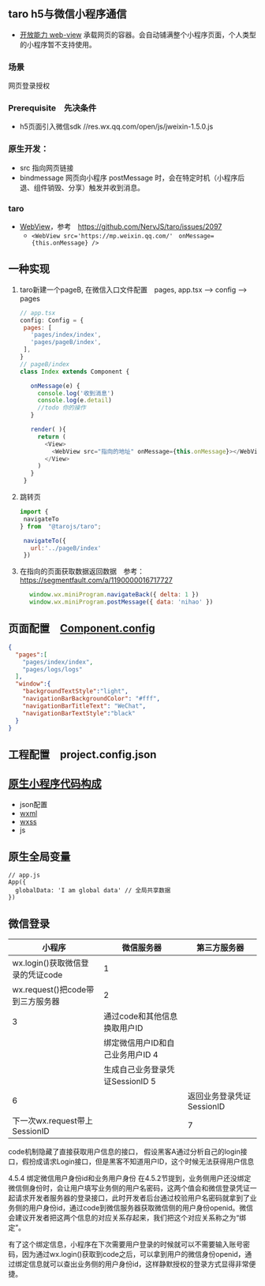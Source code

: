 ## taro h5与微信小程序通信
* [开放能力 web-view](https://developers.weixin.qq.com/miniprogram/dev/component/web-view.html)
承载网页的容器。会自动铺满整个小程序页面，个人类型的小程序暂不支持使用。
### 场景
网页登录授权

### Prerequisite　先决条件
* h5页面引入微信sdk //res.wx.qq.com/open/js/jweixin-1.5.0.js



### 原生开发：
* src 指向网页链接
* bindmessage 网页向小程序 postMessage 时，会在特定时机（小程序后退、组件销毁、分享）触发并收到消息。


### taro
* [WebView](https://nervjs.github.io/taro/docs/components/open/web-view.html#docsNav)，参考　https://github.com/NervJS/taro/issues/2097
  * `<WebView src='https://mp.weixin.qq.com/'　onMessage={this.onMessage} />`
  

## 一种实现
1. taro新建一个pageB, 在微信入口文件配置　pages, app.tsx --> config --> pages
   ```js
   // app.tsx
   config: Config = {
    pages: [
      'pages/index/index',
      'pages/pageB/index',
    ],
   }
   // pageB/index
   class Index extends Component {

      onMessage(e) {
        console.log('收到消息')
        console.log(e.detail)
        //todo 你的操作
      }

      render( ){
        return (
          <View>
            <WebView src="指向的地址" onMessage={this.onMessage}></WebView>
          </View>
        )
      }
    }
   ```
2. 跳转页
   ```js
   import {
    navigateTo
   } from  "@tarojs/taro";

    navigateTo({
      url:'../pageB/index'
    })
   ```
3. 在指向的页面获取数据返回数据　参考：　https://segmentfault.com/a/1190000016717727
```js
      window.wx.miniProgram.navigateBack({ delta: 1 })
      window.wx.miniProgram.postMessage({ data: 'nihao' })

```   

## 页面配置　[Component.config](https://developers.weixin.qq.com/miniprogram/dev/framework/config.html)
```json
{
  "pages":[
    "pages/index/index",
    "pages/logs/logs"
  ],
  "window":{
    "backgroundTextStyle":"light",
    "navigationBarBackgroundColor": "#fff",
    "navigationBarTitleText": "WeChat",
    "navigationBarTextStyle":"black"
  }
}
```

## 工程配置　project.config.json


## [原生小程序代码构成](https://developers.weixin.qq.com/miniprogram/dev/framework/quickstart/code.html#JSON-%E9%85%8D%E7%BD%AE)
* json配置
* [wxml](https://developers.weixin.qq.com/miniprogram/dev/framework/view/wxml/)
* [wxss](https://developers.weixin.qq.com/miniprogram/dev/framework/view/wxss.html)
* js



## 原生全局变量
```
// app.js
App({
  globalData: 'I am global data' // 全局共享数据
})
```

## 微信登录

小程序 | 微信服务器 | 第三方服务器
---------|----------|---------
 wx.login()获取微信登录的凭证code | 1 | 
 wx.request()把code带到三方服务器 | 2 | 
  | 3 | 通过code和其他信息换取用户ID
  |  | 绑定微信用户ID和自己业务用户ID 4
  |  | 生成自己业务登录凭证SessionID 5
 6 |  | 返回业务登录凭证SessionID
 下一次wx.request带上SessionID |  | 7

 code机制隐藏了直接获取用户信息的接口，
 假设黑客A通过分析自己的login接口，假扮成请求Login接口，但是黑客不知道用户ID，这个时候无法获得用户信息


4.5.4 绑定微信用户身份id和业务用户身份
在4.5.2节提到，业务侧用户还没绑定微信侧身份时，会让用户填写业务侧的用户名密码，这两个值会和微信登录凭证一起请求开发者服务器的登录接口，此时开发者后台通过校验用户名密码就拿到了业务侧的用户身份id，通过code到微信服务器获取微信侧的用户身份openid。微信会建议开发者把这两个信息的对应关系存起来，我们把这个对应关系称之为“绑定”。

有了这个绑定信息，小程序在下次需要用户登录的时候就可以不需要输入账号密码，因为通过wx.login()获取到code之后，可以拿到用户的微信身份openid，通过绑定信息就可以查出业务侧的用户身份id，这样静默授权的登录方式显得非常便捷。